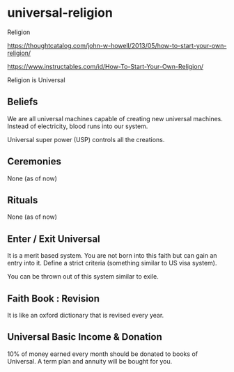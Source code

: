 # universal-religion
Religion

https://thoughtcatalog.com/john-w-howell/2013/05/how-to-start-your-own-religion/

https://www.instructables.com/id/How-To-Start-Your-Own-Religion/

Religion is Universal

## Beliefs
We are all universal machines capable of creating new universal machines.
Instead of electricity, blood runs into our system.

Universal super power (USP) controls all the creations.

## Ceremonies
None (as of now)

## Rituals
None (as of now)

## Enter / Exit Universal
It is a merit based system. You are not born into this faith but can gain an entry into it.
Define a strict criteria (something similar to US visa system).

You can be thrown out of this system similar to exile.

## Faith Book : Revision
It is like an oxford dictionary that is revised every year.

## Universal Basic Income & Donation
10% of money earned every month should be donated to books of Universal.
A term plan and annuity will be bought for you.
